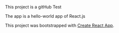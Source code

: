 This project is a gitHub Test

The app is a hello-world app of React.js

This project was bootstrapped with [Create React App](https://github.com/facebookincubator/create-react-app).
